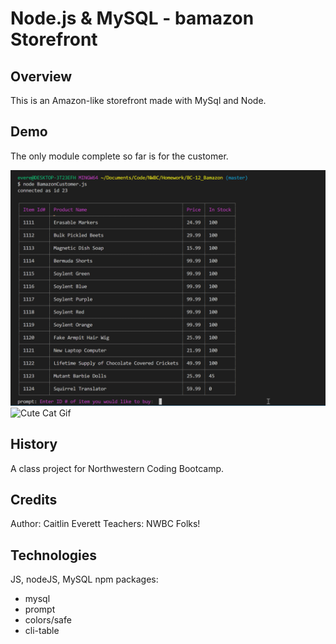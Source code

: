 # Node.js & MySQL - bamazon Storefront

## Overview

This is an Amazon-like storefront made with MySql and Node.  

## Demo

The only module complete so far is for the customer.  

![Customer Demo Gif (not working so far))](Images/customer.gif)
![Cute Cat Gif](https://media.giphy.com/media/vFKqnCdLPNOKc/giphy.gif)




## History

A class project for Northwestern Coding Bootcamp. 

## Credits

Author: Caitlin Everett 
Teachers: NWBC Folks!

## Technologies

JS, nodeJS, MySQL
npm packages:
  - mysql
  - prompt
  - colors/safe
  - cli-table 
